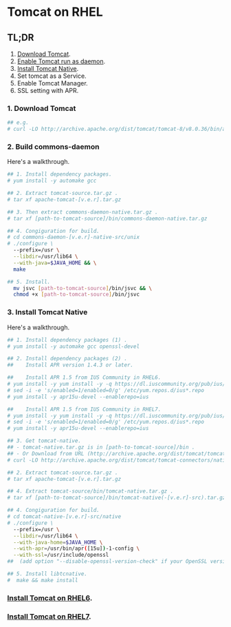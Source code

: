 # Tomcat on RHEL

## TL;DR
1. [Download Tomcat](#1-download-tomcat).
2. [Enable Tomcat run as daemon](#2-build-commons-daemon).
3. [Install Tomcat Native](#3-install-tomcat-native).
4. Set tomcat as a Service.
5. Enable Tomcat Manager.
6. SSL setting with APR.

### 1. Download Tomcat
```bash
## e.g.
# curl -LO http://archive.apache.org/dist/tomcat/tomcat-8/v8.0.36/bin/apache-tomcat-8.0.36.tar.gz
```

### 2. Build commons-daemon
Here's a walkthrough.
```bash
## 1. Install dependency packages.
# yum install -y automake gcc

## 2. Extract tomcat-source.tar.gz .
# tar xf apache-tomcat-[v.e.r].tar.gz

## 3. Then extract commons-daemon-native.tar.gz .
# tar xf [path-to-tomcat-source]/bin/commons-daemon-native.tar.gz

## 4. Congiguration for build.
# cd commons-daemon-[v.e.r]-native-src/unix
# ./configure \
  --prefix=/usr \
  --libdir=/usr/lib64 \
  --with-java=$JAVA_HOME && \
  make

## 5. Install.
  mv jsvc [path-to-tomcat-source]/bin/jsvc && \
  chmod +x [path-to-tomcat-source]/bin/jsvc
```

### 3. Install Tomcat Native
Here's a walkthrough.
```bash
## 1. Install dependency packages (1) .
# yum install -y automake gcc openssl-devel

## 2. Install dependency packages (2) .
##    Install APR version 1.4.3 or later.

##    Install APR 1.5 from IUS Community in RHEL6.
# yum install -y yum install -y -q https://dl.iuscommunity.org/pub/ius/stable/Redhat/6/x86_64/ius-release-1.0-14.ius.el6.noarch.rpm
# sed -i -e 's/enabled=1/enabled=0/g' /etc/yum.repos.d/ius*.repo
# yum install -y apr15u-devel --enablerepo=ius

##    Install APR 1.5 from IUS Community in RHEL7.
# yum install -y yum install -y -q https://dl.iuscommunity.org/pub/ius/stable/Redhat/7/x86_64/ius-release-1.0-14.ius.el7.noarch.rpm
# sed -i -e 's/enabled=1/enabled=0/g' /etc/yum.repos.d/ius*.repo
# yum install -y apr15u-devel --enablerepo=ius

## 3. Get tomcat-native.
## - tomcat-native.tar.gz is in [path-to-tomcat-source]/bin .
## - Or Download from URL (http://archive.apache.org/dist/tomcat/tomcat-connectors/native) .
# curl -LO http://archive.apache.org/dist/tomcat/tomcat-connectors/native/[v.e.r]/source/tomcat-native-[v.e.r]-src.tar.gz

## 2. Extract tomcat-source.tar.gz .
# tar xf apache-tomcat-[v.e.r].tar.gz

## 4. Extract tomcat-source/bin/tomcat-native.tar.gz .
# tar xf [path-to-tomcat-source]/bin/tomcat-native(-[v.e.r]-src).tar.gz

## 4. Congiguration for build.
# cd tomcat-native-[v.e.r]-src/native
# ./configure \
  --prefix=/usr \
  --libdir=/usr/lib64 \
  --with-java-home=$JAVA_HOME \
  --with-apr=/usr/bin/apr([15u])-1-config \
  --with-ssl=/usr/include/openssl
##  (add option "--disable-openssl-version-check" if your OpenSSL version is lower than 1.0.2.)

## 5. Install libtcnative.
#  make && make install
```

### [Install Tomcat on RHEL6](tomcat.install.el6.sh).

### [Install Tomcat on RHEL7](tomcat.install.el7.sh).
